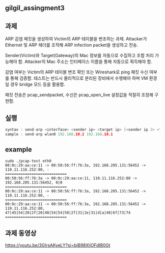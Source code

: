## gilgil_assingment3
## 과제

ARP 감염 패킷을 생성하여 Victim의 ARP 테이블을 변조하는 과제.
Attacker가 Ethernet 및 ARP 헤더를 조작해 ARP infection packet을 생성하고 전송.

Sender(Victim)와 Target(Gateway)의 Mac 정보를 자동으로 수집하고 조합 처리 가능해야 함.
Attacker의 Mac 주소는 인터페이스 이름을 통해 자동으로 획득해야 함.

감염 여부는 Victim의 ARP 테이블 변조 확인 또는 Wireshark로 ping 패킷 수신 여부를 통해 검증함.
테스트는 반드시 물리적으로 분리된 장비에서 수행해야 하며 VM 환경일 경우 bridge 모드 등을 활용함.

패킷 전송은 pcap_sendpacket, 수신은 pcap_open_live 설정값을 적절히 조정해 구현함.


## 실행
```c
syntax : send-arp <interface> <sender ip> <target ip> [<sender ip 2> <target ip 2> ...]
sample : send-arp wlan0 192.168.10.2 192.168.10.1
```

## example

```shell
sudo ./pcap-test eth0
00:0c:29:aa:ce:11 -> 00:50:56:ff:76:3a, 192.168.205.131:56452 -> 110.11.116.252:80, -
============================
00:50:56:ff:76:3a -> 00:0c:29:aa:ce:11, 110.11.116.252:80 -> 192.168.205.131:56452, 0|0
============================
00:0c:29:aa:ce:11 -> 00:50:56:ff:76:3a, 192.168.205.131:56452 -> 110.11.116.252:80, -
============================
00:0c:29:aa:ce:11 -> 00:50:56:ff:76:3a, 192.168.205.131:56452 -> 110.11.116.252:80, 47|45|54|20|2f|20|48|54|54|50|2f|31|2e|31|d|a|48|6f|73|74
============================
```


## 과제 동영상
https://youtu.be/3GlrsAKyeLY?si=biB98XliOFdIB0Gt

